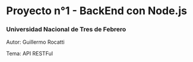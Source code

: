 <h1> Proyecto n°1 - BackEnd con Node.js </h1>
<h3> Universidad Nacional de Tres de Febrero </h3>
<p>Autor: Guillermo Rocatti</p>
<p>Tema: API RESTFul</p>